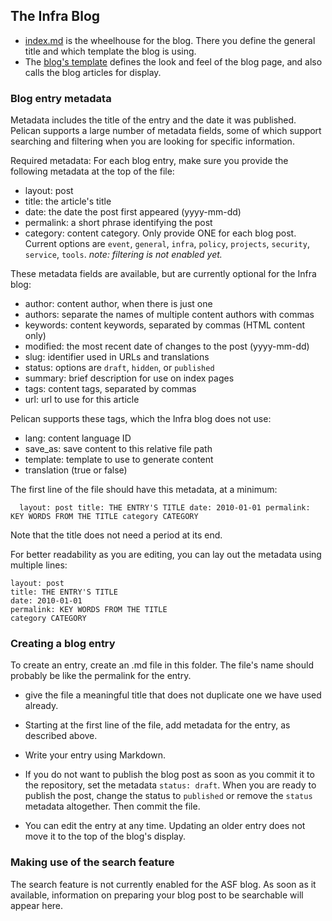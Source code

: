 ## The Infra Blog

 -  [index.md](index.md) is the wheelhouse for the blog. There you define the general title and which template the blog is using.
 -  The <a href="https://github.com/apache/infrastructure-website/blob/master/content/theme/templates/blog.html">blog's template</a> defines the look and feel of the blog page, and also calls the blog articles for display.

### Blog entry metadata

Metadata includes the title of the entry and the date it was published. Pelican supports a large number of metadata fields, some of which support searching and filtering when you are looking for specific information.

Required metadata: For each blog entry, make sure you provide the following metadata at the top of the file:

  - layout: post
  - title: the article's title
  - date: the date the post first appeared (yyyy-mm-dd)
  - permalink: a short phrase identifying the post
  - category: content category. Only provide ONE for each blog post. Current options are `event`, `general`, `infra`, `policy`, `projects`, `security`, `service`, `tools`. _note: filtering is not enabled yet._

These metadata fields are available, but are currently optional for the Infra blog:

  - author: content author, when there is just one
  - authors: separate the names of multiple content authors with commas
  - keywords: content keywords, separated by commas (HTML content only)
  - modified: the most recent date of changes to the post (yyyy-mm-dd)
  - slug: identifier used in URLs and translations
  - status: options are `draft`, `hidden`, or `published`
  - summary: brief description for use on index pages
  - tags: content tags, separated by commas
  - url: url to use for this article

Pelican supports these tags, which the Infra blog does not use:

  - lang: content language ID
  - save_as: save content to this relative file path
  - template: template to use to generate content
  - translation (true or false)

The first line of the file should have this metadata, at a minimum: 
```
  layout: post title: THE ENTRY'S TITLE date: 2010-01-01 permalink: KEY WORDS FROM THE TITLE category CATEGORY
```

Note that the title does not need a period at its end.

For better readability as you are editing, you can lay out the metadata using multiple lines:

```
layout: post
title: THE ENTRY'S TITLE
date: 2010-01-01
permalink: KEY WORDS FROM THE TITLE
category CATEGORY
```

### Creating a blog entry

To create an entry, create an .md file in this folder. The file's name should probably be like the permalink for the entry.
  - give the file a meaningful title that does not duplicate one we have used already.
  - Starting at the first line of the file, add metadata for the entry, as described above.

  - Write your entry using Markdown.
  - If you do not want to publish the blog post as soon as you commit it to the repository, set the metadata `status: draft`. When you are ready to publish the post, change the status to `published` or remove the `status` metadata altogether. Then commit the file.
  - You can edit the entry at any time. Updating an older entry does not move it to the top of the blog's display.

### Making use of the search feature

The search feature is not currently enabled for the ASF blog. As soon as it available, information on preparing your blog post to be searchable will appear here.
